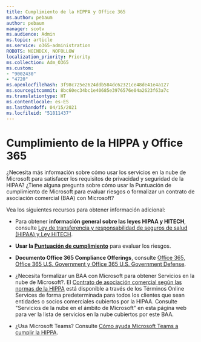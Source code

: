```yaml
---
title: Cumplimiento de la HIPPA y Office 365
ms.author: pebaum
author: pebaum
manager: scotv
ms.audience: Admin
ms.topic: article
ms.service: o365-administration
ROBOTS: NOINDEX, NOFOLLOW
localization_priority: Priority
ms.collection: Adm_O365
ms.custom:
- "9002430"
- "4720"
ms.openlocfilehash: 3f98c725e2624ddb584dc62321ce48de41e4a127
ms.sourcegitcommit: 8bc60ec34bc1e40685e3976576e04a2623f63a7c
ms.translationtype: HT
ms.contentlocale: es-ES
ms.lasthandoff: 04/15/2021
ms.locfileid: "51811437"
---
```

# <a name="hippa-compliance-and-office-365"></a>Cumplimiento de la HIPPA y Office 365

¿Necesita más información sobre cómo usar los servicios en la nube de Microsoft para satisfacer los requisitos de privacidad y seguridad de la HIPAA?  ¿Tiene alguna pregunta sobre cómo usar la Puntuación de cumplimiento de Microsoft para evaluar riesgos o formalizar un contrato de asociación comercial (BAA) con Microsoft?  

Vea los siguientes recursos para obtener información adicional:

- Para obtener **información general sobre las leyes HIPAA y HITECH**, consulte [Ley de transferencia y responsabilidad de seguros de salud (HIPAA) y Ley HITECH](https://docs.microsoft.com/microsoft-365/compliance/offering-hipaa-hitech?view=o365-worldwide).

- **Usar la [Puntuación de cumplimiento](https://docs.microsoft.com/microsoft-365/compliance/offering-hipaa-hitech?view=o365-worldwide#use-microsoft-compliance-score-to-assess-your-risk)** para evaluar los riesgos.

- **Documento Office 365 Compliance Offerings**, consulte [Office 365, Office 365 U.S. Government y Office 365 U.S. Government Defense](https://go.microsoft.com/fwlink/p/?LinkID=2077751).

- ¿Necesita formalizar un BAA con Microsoft para obtener Servicios en la nube de Microsoft?. El [Contrato de asociación comercial según las normas de la HIPPA](https://aka.ms/BAA) está disponible a través de los Términos Online Services de forma predeterminada para todos los clientes que sean entidades o socios comerciales cubiertos por la HIPAA. Consulte "Servicios de la nube en el ámbito de Microsoft" en esta página web para ver la lista de servicios en la nube cubiertos por este BAA.

- ¿Usa Microsoft Teams? Consulte [Cómo ayuda Microsoft Teams a cumplir la HIPPA](https://www.microsoft.com/microsoft-365/blog/2019/04/30/white-paper-microsoft-teams-healthcare-providers-hipaa-compliance/).

